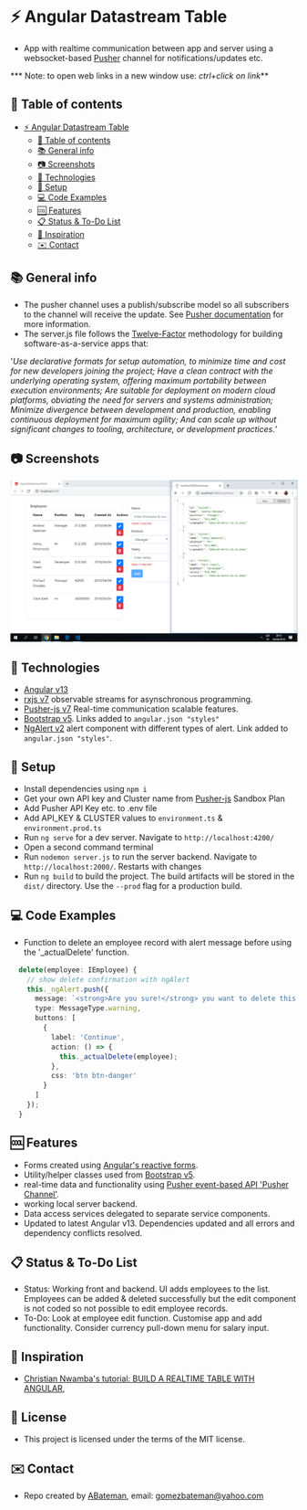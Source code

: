# :zap: Angular Datastream Table

* App with realtime communication between app and server using a websocket-based [Pusher](https://pusher.com/) channel for notifications/updates etc.

*** Note: to open web links in a new window use: _ctrl+click on link_**

## :page_facing_up: Table of contents

* [:zap: Angular Datastream Table](#zap-angular-datastream-table)
  * [:page_facing_up: Table of contents](#page_facing_up-table-of-contents)
  * [:books: General info](#books-general-info)
  * [:camera: Screenshots](#camera-screenshots)
  * [:signal_strength: Technologies](#signal_strength-technologies)
  * [:floppy_disk: Setup](#floppy_disk-setup)
  * [:computer: Code Examples](#computer-code-examples)
  * [:cool: Features](#cool-features)
  * [:clipboard: Status & To-Do List](#clipboard-status--to-do-list)
  * [:clap: Inspiration](#clap-inspiration)
  * [:envelope: Contact](#envelope-contact)

## :books: General info

* The pusher channel uses a publish/subscribe model so all subscribers to the channel will receive the update. See [Pusher documentation](https://pusher.com/docs) for more information.
* The server.js file follows the [Twelve-Factor](https://12factor.net/) methodology for building software-as-a-service apps that:

'_Use declarative formats for setup automation, to minimize time and cost for new developers joining the project;
Have a clean contract with the underlying operating system, offering maximum portability between execution environments;
Are suitable for deployment on modern cloud platforms, obviating the need for servers and systems administration;
Minimize divergence between development and production, enabling continuous deployment for maximum agility;
And can scale up without significant changes to tooling, architecture, or development practices._'

## :camera: Screenshots

![Example screenshot](./img/frontend-and-server.png)

## :signal_strength: Technologies

* [Angular v13](https://angular.io/)
* [rxjs v7](http://reactivex.io/) observable streams for asynschronous programming.
* [Pusher-js v7](https://pusher.com/) Real-time communication scalable features.
* [Bootstrap v5](https://getbootstrap.com/). Links added to `angular.json "styles"`
* [NgAlert v2](https://github.com/theo4u/ngAlert) alert component with different types of alert. Link added to `angular.json "styles"`.

## :floppy_disk: Setup

* Install dependencies using `npm i`
* Get your own API key and Cluster name from [Pusher-js](https://pusher.com/) Sandbox Plan
* Add Pusher API Key etc. to .env file
* Add API_KEY & CLUSTER values to `environment.ts` & `environment.prod.ts`
* Run `ng serve` for a dev server. Navigate to `http://localhost:4200/`
* Open a second command terminal
* Run `nodemon server.js` to run the server backend. Navigate to `http://localhost:2000/`. Restarts with changes
* Run `ng build` to build the project. The build artifacts will be stored in the `dist/` directory. Use the `--prod` flag for a production build.

## :computer: Code Examples

* Function to delete an employee record with alert message before using the '_actualDelete' function.

```typescript
  delete(employee: IEmployee) {
    // show delete confirmation with ngAlert
    this._ngAlert.push({
      message: `<strong>Are you sure!</strong> you want to delete this employee with name <strong>${employee.name}</strong>`,
      type: MessageType.warning,
      buttons: [
        {
          label: 'Continue',
          action: () => {
            this._actualDelete(employee);
          },
          css: 'btn btn-danger'
        }
      ]
    });
  }

```

## :cool: Features

* Forms created using [Angular's reactive forms](https://angular.io/api/forms/ReactiveFormsModule).
* Utility/helper classes used from [Bootstrap v5](https://getbootstrap.com/).
* real-time data and functionality using [Pusher event-based API 'Pusher Channel'](https://pusher.com/).
* working local server backend.
* Data access services delegated to separate service components.
* Updated to latest Angular v13. Dependencies updated and all errors and dependency conflicts resolved.

## :clipboard: Status & To-Do List

* Status: Working front and backend. UI adds employees to the list. Employees can be added & deleted successfully but the edit component is not coded so not possible to edit employee records.
* To-Do: Look at employee edit function. Customise app and add functionality. Consider currency pull-down menu for salary input.

## :clap: Inspiration

* [Christian Nwamba's tutorial: BUILD A REALTIME TABLE WITH ANGULAR](https://pusher.com/tutorials/realtime-table-angular),

## :file_folder: License

* This project is licensed under the terms of the MIT license.

## :envelope: Contact

* Repo created by [ABateman](https://github.com/AndrewJBateman), email: gomezbateman@yahoo.com
